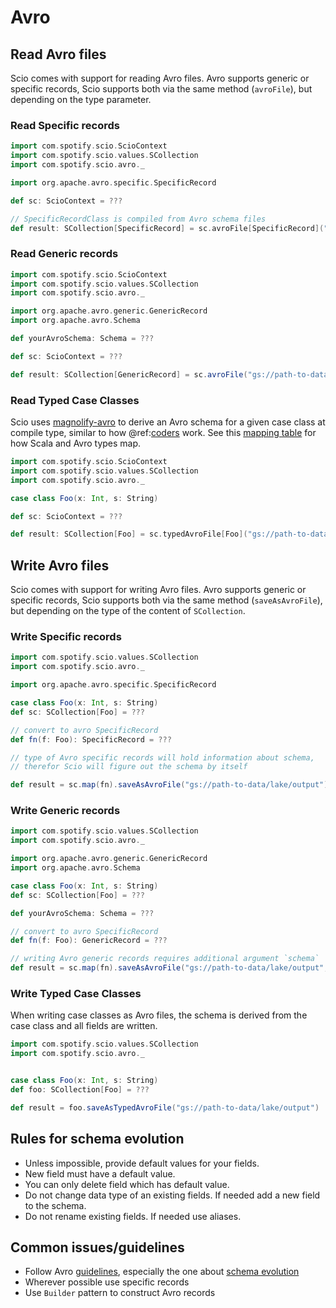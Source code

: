 # Avro

## Read Avro files

Scio comes with support for reading Avro files. Avro supports generic or specific records, Scio supports both via the same method (`avroFile`), but depending on the type parameter.

### Read Specific records

```scala mdoc:reset:silent
import com.spotify.scio.ScioContext
import com.spotify.scio.values.SCollection
import com.spotify.scio.avro._

import org.apache.avro.specific.SpecificRecord

def sc: ScioContext = ???

// SpecificRecordClass is compiled from Avro schema files
def result: SCollection[SpecificRecord] = sc.avroFile[SpecificRecord]("gs://path-to-data/lake/part-*.avro")
```

### Read Generic records

```scala mdoc:reset:silent
import com.spotify.scio.ScioContext
import com.spotify.scio.values.SCollection
import com.spotify.scio.avro._

import org.apache.avro.generic.GenericRecord
import org.apache.avro.Schema

def yourAvroSchema: Schema = ???

def sc: ScioContext = ???

def result: SCollection[GenericRecord] = sc.avroFile("gs://path-to-data/lake/part-*.avro", yourAvroSchema)
```

### Read Typed Case Classes
Scio uses [magnolify-avro](https://github.com/spotify/magnolify/blob/master/docs/avro.md) to derive an Avro schema for a given case class at compile type, similar to how @ref:[coders](../internals/Coders.md) work. See this [mapping table](https://github.com/spotify/magnolify/blob/master/docs/mapping.md) for how Scala and Avro types map.

```scala mdoc:reset:silent
import com.spotify.scio.ScioContext
import com.spotify.scio.values.SCollection
import com.spotify.scio.avro._

case class Foo(x: Int, s: String)

def sc: ScioContext = ???

def result: SCollection[Foo] = sc.typedAvroFile[Foo]("gs://path-to-data/lake/part-*.avro")
```

## Write Avro files

Scio comes with support for writing Avro files. Avro supports generic or specific records, Scio supports both via the same method (`saveAsAvroFile`), but depending on the type of the content of `SCollection`.

### Write Specific records

```scala mdoc:reset:silent
import com.spotify.scio.values.SCollection
import com.spotify.scio.avro._

import org.apache.avro.specific.SpecificRecord

case class Foo(x: Int, s: String)
def sc: SCollection[Foo] = ???

// convert to avro SpecificRecord
def fn(f: Foo): SpecificRecord = ???

// type of Avro specific records will hold information about schema,
// therefor Scio will figure out the schema by itself

def result = sc.map(fn).saveAsAvroFile("gs://path-to-data/lake/output")
```

### Write Generic records

```scala mdoc:reset:silent
import com.spotify.scio.values.SCollection
import com.spotify.scio.avro._

import org.apache.avro.generic.GenericRecord
import org.apache.avro.Schema

case class Foo(x: Int, s: String)
def sc: SCollection[Foo] = ???

def yourAvroSchema: Schema = ???

// convert to avro SpecificRecord
def fn(f: Foo): GenericRecord = ???

// writing Avro generic records requires additional argument `schema`
def result = sc.map(fn).saveAsAvroFile("gs://path-to-data/lake/output", schema = yourAvroSchema)
```

### Write Typed Case Classes

When writing case classes as Avro files, the schema is derived from the case class and all fields are written.

```scala mdoc:reset:silent
import com.spotify.scio.values.SCollection
import com.spotify.scio.avro._


case class Foo(x: Int, s: String)
def foo: SCollection[Foo] = ???

def result = foo.saveAsTypedAvroFile("gs://path-to-data/lake/output")
```

## Rules for schema evolution

* Unless impossible, provide default values for your fields.
* New field must have a default value.
* You can only delete field which has default value.
* Do not change data type of an existing fields. If needed add a new field to the schema.
* Do not rename existing fields. If needed use aliases.

## Common issues/guidelines

* Follow Avro [guidelines](https://avro.apache.org/docs/current/spec.html), especially the one about [schema evolution](http://avro.apache.org/docs/current/spec.html#Schema+Resolution)
* Wherever possible use specific records
* Use `Builder` pattern to construct Avro records
